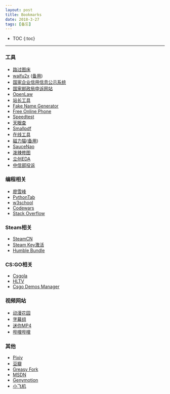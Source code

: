 ```yaml
---
layout: post
title: Bookmarks
date: 2018-3-27
tags: [备忘]
---
```


* TOC
{:toc}

---
### 工具
+ [路过图床](https://imgchr.com/) 
+ [waifu2x](http://waifu2x.udp.jp/) ([备用](https://waifu2x.booru.pics/))
+ [国家企业信用信息公示系统](http://www.gsxt.gov.cn/corp-query-homepage.html)
+ [国家邮政局申诉网站](http://sswz.spb.gov.cn/)
+ [OpenLaw](http://openlaw.cn/)
+ [站长工具](http://tool.chinaz.com/)
+ [Fake Name Generator](http://www.fakenamegenerator.com/)
+ [Free Online Phone](https://www.freeonlinephone.org/#number)
+ [Speedtest](http://beta.speedtest.net/)
+ [天眼查](https://www.tianyancha.com/)
+ [Smallpdf](https://smallpdf.com/)
+ [在线工具](https://tool.lu/)
+ [磁力猫](http://www.cilimao.me/)([备用](http://www.cilimao.io/))
+ [SauceNao](http://saucenao.com/)
+ [泼辣修图](http://www.polaxiong.com/editor)
+ [立创EDA](https://lceda.cn/)
+ [中信部投诉](http://www.chinatcc.gov.cn:8080/#)

### 编程相关
+ [廖雪峰](http://www.liaoxuefeng.com/)
+ [PythonTab](http://www.pythontab.com/)  
+ [w3school](http://www.w3school.com.cn/)
+ [Codewars](https://www.codewars.com/)
+ [Stack Overflow](https://stackoverflow.com/)

### Steam相关
+ [SteamCN](https://steamcn.com/forum.php?e6_style=1)
+ [Steam Key激活](https://store.steampowered.com/account/registerkey)
+ [Humble Bundle](https://www.humblebundle.com/)

### CS:GO相关
+ [Csgola](https://www.csgola.com/)
+ [HLTV](https://www.hltv.org/)
+ [Csgo Demos Manager](https://csgo-demos-manager.com/downloads)

### 视频网站
+ [动漫花园](https://share.dmhy.org/)
+ [字幕组](http://www.zimuzu.io/)
+ [迷你MP4](http://www.minimp4.com/)
+ [哔哩哔哩](https://www.bilibili.com/)

### 其他
+ [Pixiv](https://www.pixiv.net/)
+ [豆瓣](https://www.douban.com/)
+ [Greasy Fork](https://greasyfork.org/zh-CN)
+ [MSDN](https://msdn.itellyou.cn/)
+ [Genymotion](https://www.genymotion.com/fun-zone/)
+ [小飞机](https://free.ssru.date)
